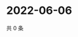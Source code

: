 # 2022-06-06

共 0 条

<!-- BEGIN WEIBO -->
<!-- 最后更新时间 Mon Jun 06 2022 12:30:30 GMT+0800 (China Standard Time) -->

<!-- END WEIBO -->
